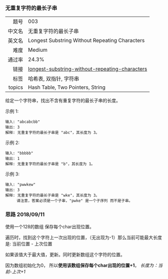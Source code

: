 ### 无重复字符的最长子串
|	|	|
|---:|:---|
|题号|003|
|中文名|无重复字符的最长子串|
|英文名|Longest Substring Without Repeating Characters|
|难度|Medium|
|通过率|24.3%|
|链接|[longest-substring-without-repeating-characters](https://leetcode-cn.com/problems/longest-substring-without-repeating-characters/description/)|
|标签|哈希表, 双指针, 字符串|
|topics|Hash Table, Two Pointers, String|


给定一个字符串，找出不含有重复字符的最长子串的长度。

示例 1:

```
输入: "abcabcbb"
输出: 3 
解释: 无重复字符的最长子串是 "abc"，其长度为 3。

```

示例 2:

```
输入: "bbbbb"
输出: 1
解释: 无重复字符的最长子串是 "b"，其长度为 1。

```

示例 3:

```
输入: "pwwkew"
输出: 3
解释: 无重复字符的最长子串是 "wke"，其长度为 3。
     请注意，答案必须是一个子串，"pwke" 是一个子序列 而不是子串。

```



### 思路 2018/09/11
使用一个128的数组 保存每个char出现位置。

遍历时，找到这个字符上一次出现的位置，（无出现为-1）那么当前可能最大长度是: 当前位置 - 上次位置

如果该值大于最大值，更新。同时更新数组这个字符的位置。

因为数组初始化为0， 所以**使用该数组保存每个char出现的位置+1**， *长度为：当前-上次+1*

